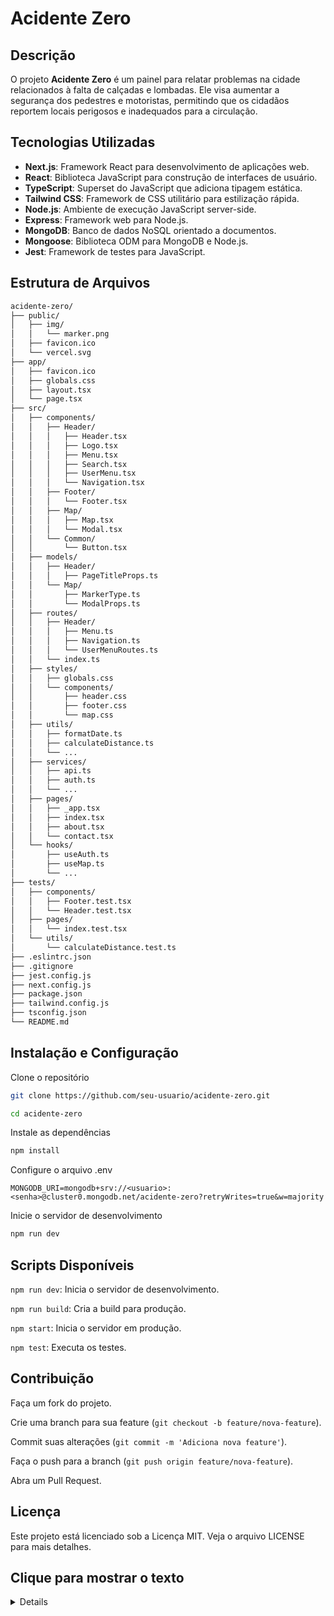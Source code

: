 # Acidente Zero

## Descrição
O projeto **Acidente Zero** é um painel para relatar problemas na cidade relacionados à falta de calçadas e lombadas. Ele visa aumentar a segurança dos pedestres e motoristas, permitindo que os cidadãos reportem locais perigosos e inadequados para a circulação.

## Tecnologias Utilizadas
- **Next.js**: Framework React para desenvolvimento de aplicações web.
- **React**: Biblioteca JavaScript para construção de interfaces de usuário.
- **TypeScript**: Superset do JavaScript que adiciona tipagem estática.
- **Tailwind CSS**: Framework de CSS utilitário para estilização rápida.
- **Node.js**: Ambiente de execução JavaScript server-side.
- **Express**: Framework web para Node.js.
- **MongoDB**: Banco de dados NoSQL orientado a documentos.
- **Mongoose**: Biblioteca ODM para MongoDB e Node.js.
- **Jest**: Framework de testes para JavaScript.

## Estrutura de Arquivos

```sh
acidente-zero/
├── public/
│   ├── img/
│   │   └── marker.png
│   ├── favicon.ico
│   └── vercel.svg
├── app/
│   ├── favicon.ico
│   ├── globals.css
│   ├── layout.tsx
│   └── page.tsx
├── src/
│   ├── components/
│   │   ├── Header/
│   │   │   ├── Header.tsx
│   │   │   ├── Logo.tsx
│   │   │   ├── Menu.tsx
│   │   │   ├── Search.tsx
│   │   │   ├── UserMenu.tsx
│   │   │   └── Navigation.tsx
│   │   ├── Footer/
│   │   │   └── Footer.tsx
│   │   ├── Map/
│   │   │   ├── Map.tsx
│   │   │   └── Modal.tsx
│   │   └── Common/
│   │       └── Button.tsx
│   ├── models/
│   │   ├── Header/
│   │   │   ├── PageTitleProps.ts
│   │   └── Map/
│   │       ├── MarkerType.ts
│   │       └── ModalProps.ts
│   ├── routes/
│   │   ├── Header/
│   │   │   ├── Menu.ts
│   │   │   ├── Navigation.ts
│   │   │   └── UserMenuRoutes.ts
│   │   └── index.ts
│   ├── styles/
│   │   ├── globals.css
│   │   └── components/
│   │       ├── header.css
│   │       ├── footer.css
│   │       └── map.css
│   ├── utils/
│   │   ├── formatDate.ts
│   │   ├── calculateDistance.ts
│   │   └── ...
│   ├── services/
│   │   ├── api.ts
│   │   ├── auth.ts
│   │   └── ...
│   ├── pages/
│   │   ├── _app.tsx
│   │   ├── index.tsx
│   │   ├── about.tsx
│   │   └── contact.tsx
│   └── hooks/
│       ├── useAuth.ts
│       ├── useMap.ts
│       └── ...
├── tests/
│   ├── components/
│   │   ├── Footer.test.tsx
│   │   └── Header.test.tsx
│   ├── pages/
│   │   └── index.test.tsx
│   └── utils/
│       └── calculateDistance.test.ts
├── .eslintrc.json
├── .gitignore
├── jest.config.js
├── next.config.js
├── package.json
├── tailwind.config.js
├── tsconfig.json
└── README.md

```


## Instalação e Configuração

Clone o repositório

```sh
git clone https://github.com/seu-usuario/acidente-zero.git

cd acidente-zero
```

Instale as dependências

```sh
npm install
```

Configure o arquivo .env

```
MONGODB_URI=mongodb+srv://<usuario>:<senha>@cluster0.mongodb.net/acidente-zero?retryWrites=true&w=majority
```

Inicie o servidor de desenvolvimento

```sh
npm run dev
```

## Scripts Disponíveis
`npm run dev`: Inicia o servidor de desenvolvimento.

`npm run build`: Cria a build para produção.

`npm start`: Inicia o servidor em produção.

`npm test`: Executa os testes.

## Contribuição

Faça um fork do projeto.

Crie uma branch para sua feature (`git checkout -b feature/nova-feature`).

Commit suas alterações (`git commit -m 'Adiciona nova feature'`).

Faça o push para a branch (`git push origin feature/nova-feature`).

Abra um Pull Request.


## Licença
Este projeto está licenciado sob a Licença MIT. Veja o arquivo <a>LICENSE</a> para mais detalhes.


## <sumary>Clique para mostrar o texto 
<details>
Sinta-se à vontade para ajustar conforme necessário para atender melhor às suas necessidades específicas.
</details>
